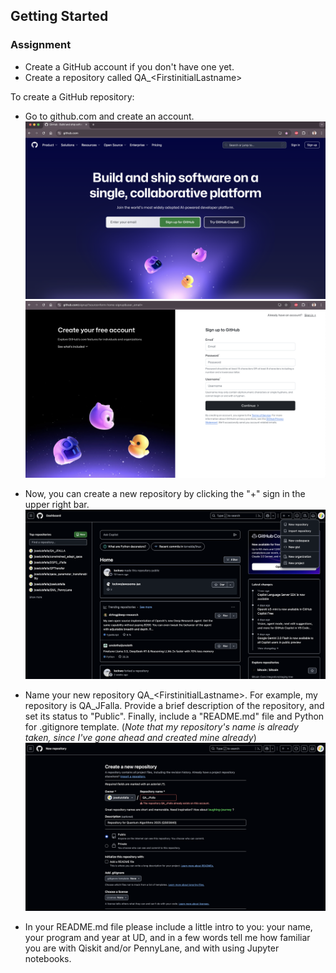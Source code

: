 ## Getting Started
### Assignment
- Create a GitHub account if you don't have one yet.
- Create a repository called QA_&lt;FirstinitialLastname&gt;

To create a GitHub repository:
- Go to github.com and create an account.
  ![GitHub](/getting_started/images/github.png)
  ![sign_in](/getting_started/images/sign_in.png)

- Now, you can create a new repository by clicking the "+" sign in the upper right bar.
  ![new_repo](/getting_started/images/new_repo.png)

- Name your new repository QA_&lt;FirstinitialLastname&gt;. For example, my repository is QA_JFalla. Provide a brief description of the repository, and set its status to "Public". Finally, include a "README.md" file and Python for .gitignore template. (*Note that my repository's name is already taken, since I've gone ahead and created mine already*)
  ![repo_info](/getting_started/images/repo_info.png)

- In your README.md file please include a little intro to you: your name, your program and year at UD, and in a few words tell me how familiar you are with Qiskit and/or PennyLane, and with using Jupyter notebooks.


